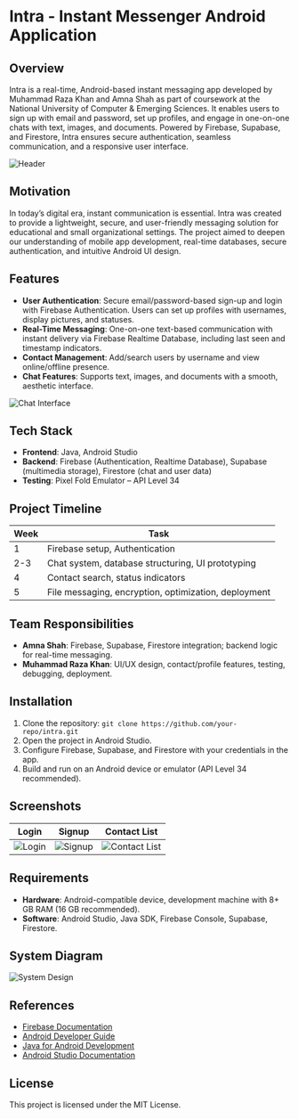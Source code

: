 # Intra - Instant Messenger Android Application

## Overview
Intra is a real-time, Android-based instant messaging app developed by Muhammad Raza Khan and Amna Shah as part of coursework at the National University of Computer & Emerging Sciences. It enables users to sign up with email and password, set up profiles, and engage in one-on-one chats with text, images, and documents. Powered by Firebase, Supabase, and Firestore, Intra ensures secure authentication, seamless communication, and a responsive user interface.

![Header](https://github.com/user-attachments/assets/ebe9dc72-628e-4636-8340-239abcd56f96)

## Motivation
In today’s digital era, instant communication is essential. Intra was created to provide a lightweight, secure, and user-friendly messaging solution for educational and small organizational settings. The project aimed to deepen our understanding of mobile app development, real-time databases, secure authentication, and intuitive Android UI design.

## Features
- **User Authentication**: Secure email/password-based sign-up and login with Firebase Authentication. Users can set up profiles with usernames, display pictures, and statuses.
- **Real-Time Messaging**: One-on-one text-based communication with instant delivery via Firebase Realtime Database, including last seen and timestamp indicators.
- **Contact Management**: Add/search users by username and view online/offline presence.
- **Chat Features**: Supports text, images, and documents with a smooth, aesthetic interface.

![Chat Interface](https://github.com/user-attachments/assets/3d759af9-7c18-42d0-968b-8c81de1ca646)

## Tech Stack
- **Frontend**: Java, Android Studio
- **Backend**: Firebase (Authentication, Realtime Database), Supabase (multimedia storage), Firestore (chat and user data)
- **Testing**: Pixel Fold Emulator – API Level 34

## Project Timeline
| Week | Task |
|------|------|
| 1    | Firebase setup, Authentication |
| 2-3  | Chat system, database structuring, UI prototyping |
| 4    | Contact search, status indicators |
| 5    | File messaging, encryption, optimization, deployment |

## Team Responsibilities
- **Amna Shah**: Firebase, Supabase, Firestore integration; backend logic for real-time messaging.
- **Muhammad Raza Khan**: UI/UX design, contact/profile features, testing, debugging, deployment.

## Installation
1. Clone the repository: `git clone https://github.com/your-repo/intra.git`
2. Open the project in Android Studio.
3. Configure Firebase, Supabase, and Firestore with your credentials in the app.
4. Build and run on an Android device or emulator (API Level 34 recommended).

## Screenshots
| Login | Signup | Contact List |
|-------|--------|--------------|
| ![Login](https://github.com/user-attachments/assets/b83dedce-d07d-483f-992a-1146812335a0) | ![Signup](https://github.com/user-attachments/assets/6f9025a9-4608-4058-99ce-1c253dd1e38c) | ![Contact List](https://github.com/user-attachments/assets/ea92c248-2b24-4c57-8fb4-84af60e61898) |


## Requirements
- **Hardware**: Android-compatible device, development machine with 8+ GB RAM (16 GB recommended).
- **Software**: Android Studio, Java SDK, Firebase Console, Supabase, Firestore.

## System Diagram
![System Design](https://github.com/user-attachments/assets/e4f130d6-e23c-4ef3-b7cf-1fac3a0d5116)


## References
- [Firebase Documentation](https://firebase.google.com/docs)
- [Android Developer Guide](https://developer.android.com/guide)
- [Java for Android Development](https://developer.android.com/training/basics/firstapp)
- [Android Studio Documentation](https://developer.android.com/studio/intro)

## License
This project is licensed under the MIT License.
